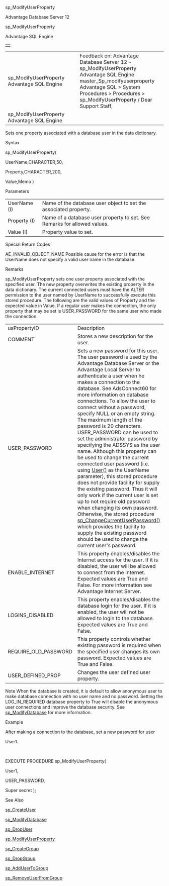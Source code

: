 sp\_ModifyUserProperty




Advantage Database Server 12  

sp\_ModifyUserProperty

Advantage SQL Engine

|  |
| --- |
|  |

|  |  |  |  |  |
| --- | --- | --- | --- | --- |
| sp\_ModifyUserProperty  Advantage SQL Engine |  |  | Feedback on: Advantage Database Server 12 - sp\_ModifyUserProperty Advantage SQL Engine master\_Sp\_modifyuserproperty Advantage SQL > System Procedures > Procedures > sp\_ModifyUserProperty / Dear Support Staff, |  |
| sp\_ModifyUserProperty  Advantage SQL Engine |  |  |  |  |

Sets one property associated with a database user in the data dictionary.

Syntax

sp\_ModifyUserProperty(

UserName,CHARACTER,50,

Property,CHARACTER,200,

Value,Memo )

Parameters

|  |  |
| --- | --- |
| UserName (I) | Name of the database user object to set the associated property. |
| Property (I) | Name of a database user property to set. See Remarks for allowed values. |
| Value (I) | Property value to set. |

Special Return Codes

AE\_INVALID\_OBJECT\_NAME Possible cause for the error is that the UserName does not specify a valid user name in the database.

Remarks

sp\_ModifyUserProperty sets one user property associated with the specified user. The new property overwrites the existing property in the data dictionary. The current connected users must have the ALTER permission to the user named by UserName to successfully execute this stored procedure. The following are the valid values of Property and the expected value in Value. If a regular user makes the connection, the only property that may be set is USER\_PASSWORD for the same user who made the connection.

|  |  |
| --- | --- |
| usPropertyID | Description |
| COMMENT | Stores a new description for the user. |
| USER\_PASSWORD | Sets a new password for this user. The user password is used by the Advantage Database Server or the Advantage Local Server to authenticate a user when he makes a connection to the database. See AdsConnect60 for more information on database connections. To allow the user to connect without a password, specify NULL or an empty string. The maximum length of the password is 20 characters. USER\_PASSWORD can be used to set the administrator password by specifying the ADSSYS as the user name. Although this property can be used to change the current connected user password (i.e. using [User()](master_miscellaneous_functions.htm) as the UserName parameter), this stored procedure does not provide facility for supply the existing password. Thus it will only work if the current user is set up to not require old password when changing its own password. Otherwise, the stored procedure [sp\_ChangeCurrentUserPassword()](master_sp_changecurrentuserpassword.htm) which provides the facility to supply the existing password should be used to change the current user's password. |
| ENABLE\_INTERNET | This property enables/disables the Internet access for the user. If it is disabled, the user will be allowed to connect from the Internet. Expected values are True and False. For more information see Advantage Internet Server. |
| LOGINS\_DISABLED | This property enables/disables the database login for the user. If it is enabled, the user will not be allowed to login to the database. Expected values are True and False. |
| REQUIRE\_OLD\_PASSWORD | This property controls whether existing password is required when the specified user changes its own password. Expected values are True and False. |
| USER\_DEFINED\_PROP | Changes the user defined user property. |

Note When the database is created, it is default to allow anonymous user to make database connection with no user name and no password. Setting the LOG\_IN\_REQUIRED database property to True will disable the anonymous user connections and improve the database security. See [sp\_ModifyDatabase](master_sp_modifydatabase.htm) for more information.

Example

After making a connection to the database, set a new password for user

User1.

 

EXECUTE PROCEDURE sp\_ModifyUserProperty(

User1,

USER\_PASSWORD,

Super secret );

See Also

[sp\_CreateUser](master_sp_createuser.htm)

[sp\_ModifyDatabase](master_sp_modifydatabase.htm)

[sp\_DropUser](master_sp_dropuser.htm)

[sp\_ModifyUserProperty](master_sp_modifyuserproperty.htm)

[sp\_CreateGroup](master_sp_creategroup.htm)

[sp\_DropGroup](master_sp_dropgroup.htm)

[sp\_AddUserToGroup](master_sp_addusertogroup.htm)

[sp\_RemoveUserFromGroup](master_sp_removeuserfromgroup.htm)